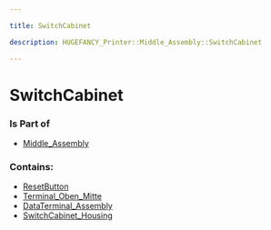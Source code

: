 ```yaml
---

title: SwitchCabinet

description: HUGEFANCY_Printer::Middle_Assembly::SwitchCabinet

---
```

# SwitchCabinet
<script>
    var geoarray = '{"SwitchCabinet_Housing": {}, "Terminal_Oben_Mitte": {"Siemens_obenrum_Terminal_mitte": {}, "832_1103_037_000": {}, "832_1204": {}, "832_1203": {}, "832_1104_037_000": {"Block_02": {}}, "Abdeckung_Wago_20": {}, "wago_4er_block": {"wago_18_pcb": {}, "713_1430_037_000": {}}}, "ResetButton": {"Terminal_Notaus": {}, "Siemens_Reset_3su18030ab002ab1": {}, "XT60E-M": {}}, "DataTerminal_Assembly": {"DataTerminal_Lid": {}, "DataTerminal_3DPrintPart": {}, "XT60E-M": {}, "RJ45_Connection_PCB": {"RJ45_Plugs": {}, "PCB_RJ45_Terminal": {}}}}';
</script>
<script>
    var basepath = '/assets/HUGEFANCY_Printer/Middle_Assembly/SwitchCabinet/';
</script>
<link rel="stylesheet" href="/css/container.css">

<div id="container"></div>

<!-- these are the required scripts for the three.js scene -->
<script src="/lib/three.min.js"></script>
<script src="/lib/OrbitControls.js"></script>
<script src="/lib/RectAreaLightUniformsLib.js"></script>
<!-- this is your app's lib file -->
<script src="/lib/triceratops_app.js"></script>
### Is Part of
- [Middle_Assembly](../Middle_Assembly)  

### Contains:
- [ResetButton](./SwitchCabinet/ResetButton)  
- [Terminal_Oben_Mitte](./SwitchCabinet/Terminal_Oben_Mitte)  
- [DataTerminal_Assembly](./SwitchCabinet/DataTerminal_Assembly)  
- [SwitchCabinet_Housing](./SwitchCabinet/SwitchCabinet_Housing)

